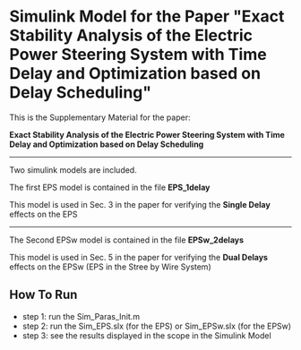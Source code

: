 # Simulink Model for the Paper "Exact Stability Analysis of the Electric Power Steering System with Time Delay and Optimization based on Delay Scheduling"

This is the Supplementary Material for the paper:

**Exact Stability Analysis of the Electric Power Steering System with Time Delay and Optimization based on Delay Scheduling**

---

Two simulink models are included.

The first EPS model is contained in the file **EPS_1delay**

This model is used in Sec. 3 in the paper for verifying the **Single Delay** effects on the EPS

---

The Second EPSw model is contained in the file **EPSw_2delays**

This model is used in Sec. 5 in the paper for verifying the **Dual Delays** effects on the EPSw (EPS in the Stree by Wire System)


## How To Run

- step 1: run the Sim_Paras_Init.m
- step 2: run the Sim_EPS.slx (for the EPS) or Sim_EPSw.slx (for the EPSw)
- step 3: see the results displayed in the scope in the Simulink Model
